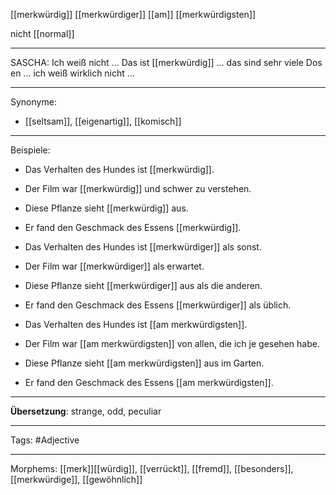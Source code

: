 [[merkwürdig]]
[[merkwürdiger]]
[[am]] [[merkwürdigsten]]

nicht [[normal]]

---
SASCHA: Ich weiß nicht ... Das ist [[merkwürdig]] ... das sind sehr viele Dosen ... ich weiß wirklich nicht ...

---

Synonyme:
- [[seltsam]], [[eigenartig]], [[komisch]]

---

Beispiele:

- Das Verhalten des Hundes ist [[merkwürdig]].
- Der Film war [[merkwürdig]] und schwer zu verstehen.
- Diese Pflanze sieht [[merkwürdig]] aus.
- Er fand den Geschmack des Essens [[merkwürdig]].

- Das Verhalten des Hundes ist [[merkwürdiger]] als sonst.
- Der Film war [[merkwürdiger]] als erwartet.
- Diese Pflanze sieht [[merkwürdiger]] aus als die anderen.
- Er fand den Geschmack des Essens [[merkwürdiger]] als üblich.

- Das Verhalten des Hundes ist [[am merkwürdigsten]].
- Der Film war [[am merkwürdigsten]] von allen, die ich je gesehen habe.
- Diese Pflanze sieht [[am merkwürdigsten]] aus im Garten.
- Er fand den Geschmack des Essens [[am merkwürdigsten]].

---
**Übersetzung**:
strange, odd, peculiar

---

Tags: 
#Adjective

---
Morphems:
[[merk]][[würdig]], [[verrückt]], [[fremd]], [[besonders]], [[merkwürdige]], [[gewöhnlich]]